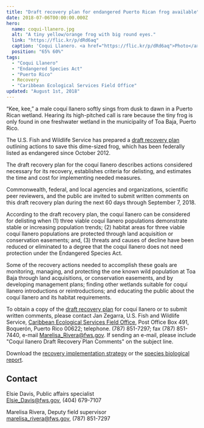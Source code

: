 ```yaml
---
title: "Draft recovery plan for endangered Puerto Rican frog available"
date: 2018-07-06T00:00:00.000Z
hero:
  name: coqui-llanero.jpg
  alt: "A tiny yellow/orange frog with big round eyes."
  link: "https://flic.kr/p/dRd6aq"
  caption: 'Coqui Llanero. <a href="https://flic.kr/p/dRd6aq">Photo</a> by <a href="https://www.flickr.com/photos/ljvillanueva/">Luis J. Villanueva</a> <a href="https://creativecommons.org/licenses/by-nc-sa/2.0/#">CC BY-NC-SA 2.0.</a>'
  position: "65% 60%"
tags:
  - "Coqui Llanero"
  - "Endangered Species Act"
  - "Puerto Rico"
  - Recovery
  - "Caribbean Ecological Services Field Office"
updated: "August 1st, 2018"
---
```


“Kee, kee,” a male coquí llanero softly sings from dusk to dawn in a Puerto Rican wetland. Hearing its high-pitched call is rare because the tiny frog is only found in one freshwater wetland in the municipality of Toa Baja, Puerto Rico.

The U.S. Fish and Wildlife Service has prepared a [draft recovery plan](/pdf/recovery-plan/coqui-llanero-draft.pdf) outlining actions to save this dime-sized frog, which has been federally listed as endangered since October 2012.

The draft recovery plan for the coquí llanero describes actions considered necessary for its recovery, establishes criteria for delisting, and estimates the time and cost for implementing needed measures.

Commonwealth, federal, and local agencies and organizations, scientific peer reviewers, and the public are invited to submit written comments on this draft recovery plan during the next 60 days through September 7, 2018.

According to the draft recovery plan, the coquí llanero can be considered for delisting when (1)
three viable coquí llanero populations demonstrate stable or increasing population trends; (2) habitat areas for three viable coquí llanero populations are protected through land acquisition or conservation easements; and, (3) threats and causes of decline have been reduced or eliminated to a degree that the coquí llanero does not need protection under the Endangered Species Act.

Some of the recovery actions needed to accomplish these goals are monitoring, managing, and protecting the one known wild population at Toa Baja through land acquisitions, or conservation easements, and by developing management plans; finding other wetlands suitable for coquí llanero introductions or reintroductions; and educating the public about the coquí llanero and its habitat requirements.

To obtain a copy of the [draft recovery plan](/pdf/recovery-plan/coqui-llanero-draft.pdf) for coquí llanero or to submit written comments, please contact Jan Zegarra, U.S. Fish and Wildlife Service, [Caribbean Ecological Services Field Office](https://www.fws.gov/caribbean/ES/), Post Office Box 491, Boquerón, Puerto Rico 00622; telephone. (787) 851-7297; fax (787) 851-7440, e-mail Marelisa_Rivera@fws.gov. If sending an e-mail, please include "Coquí llanero Draft Recovery Plan Comments" on the subject line.

Download the [recovery implementation strategy](/pdf/recovery-plan/coqui-llanero-recovery-implementation-strategy.pdf) or the [species biological report](/pdf/recovery-plan/coqui-llanero-species-biological-report.pdf).

## Contact

Elsie Davis, Public affairs specialist  
[Elsie_Davis@fws.gov](mailto:Elsie_Davis@fws.gov), (404) 679-7107

Marelisa Rivera, Deputy field supervisor  
[marelisa_rivera@fws.gov](mailto:marelisa_rivera@fws.gov), (787) 851-7297
